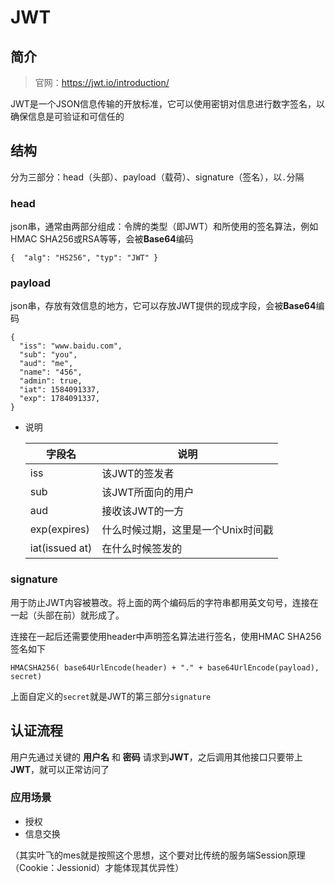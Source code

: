 # JWT

## 简介

> 官网：https://jwt.io/introduction/

JWT是一个JSON信息传输的开放标准，它可以使用密钥对信息进行数字签名，以确保信息是可验证和可信任的

## 结构

分为三部分：head（头部）、payload（载荷）、signature（签名），以`.`分隔

### head

​	json串，通常由两部分组成：令牌的类型（即JWT）和所使用的签名算法，例如HMAC SHA256或RSA等等，会被**Base64**编码

```
{  "alg": "HS256", "typ": "JWT" }
```

### payload

​	json串，存放有效信息的地方，它可以存放JWT提供的现成字段，会被**Base64**编码

```
{
  "iss": "www.baidu.com",
  "sub": "you",
  "aud": "me",
  "name": "456",
  "admin": true,
  "iat": 1584091337,
  "exp": 1784091337,
}
```

- 说明

  | 字段名         | 说明                               |
  | -------------- | ---------------------------------- |
  | iss            | 该JWT的签发者                      |
  | sub            | 该JWT所面向的用户                  |
  | aud            | 接收该JWT的一方                    |
  | exp(expires)   | 什么时候过期，这里是一个Unix时间戳 |
  | iat(issued at) | 在什么时候签发的                   |

### signature

​	用于防止JWT内容被篡改。将上面的两个编码后的字符串都用英文句号，连接在一起（头部在前）就形成了。

连接在一起后还需要使用header中声明签名算法进行签名，使用HMAC SHA256签名如下

```
HMACSHA256( base64UrlEncode(header) + "." + base64UrlEncode(payload), secret)
```

上面自定义的`secret`就是JWT的第三部分`signature`

## 认证流程

用户先通过关键的 **用户名** 和 **密码** 请求到**JWT**，之后调用其他接口只要带上**JWT**，就可以正常访问了

### 应用场景

- 授权
- 信息交换

（其实叶飞的mes就是按照这个思想，这个要对比传统的服务端Session原理（Cookie：Jessionid）才能体现其优异性）